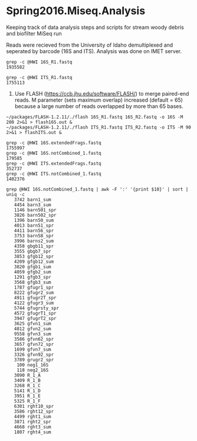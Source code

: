 # Spring2016.Miseq.Analysis
Keeping track of data analysis steps and scripts for stream woody debris and biofilter MiSeq run

Reads were recieved from the University of Idaho demultiplexed and seperated by barcode (16S and ITS). Analysis was done on IMET server. 

```
grep -c @HWI 16S_R1.fastq 
1935582

grep -c @HWI ITS_R1.fastq 
1755113
```

1. Use FLASH (https://ccb.jhu.edu/software/FLASH/) to merge paired-end reads. M parameter (sets maximum overlap) increased (default = 65) because a large number of reads overlapped by more than 65 bases. 

```
~/packages/FLASH-1.2.11/./flash 16S_R1.fastq 16S_R2.fastq -o 16S -M 200 2>&1 > flash16S.out &
~/packages/FLASH-1.2.11/./flash ITS_R1.fastq ITS_R2.fastq -o ITS -M 90 2>&1 > flashITS.out &

grep -c @HWI 16S.extendedFrags.fastq 
1755997
grep -c @HWI 16S.notCombined_1.fastq 
179585
grep -c @HWI ITS.extendedFrags.fastq 
352737
grep -c @HWI ITS.notCombined_1.fastq 
1402376

grep @HWI 16S.notCombined_1.fastq | awk -F ':' '{print $10}' | sort | uniq -c
   3742 barn1_sum
   4454 barn3_sum
   1146 barn501_spr
   3826 barn502_spr
   1396 barn50_sum
   4013 barn51_spr
   4411 barn56_spr
   3753 barn58_spr
   3996 barns2_sum
   4358 gbgb11_spr
   3555 gbgb7_spr
   3853 gfgb12_spr
   4209 gfgb12_sum
   3820 gfgb1_sum
   4059 gfgb2_sum
   1291 gfgb3_spr
   3568 gfgb3_sum
   1787 gfugr1_spr
   8222 gfugr2_sum
   4911 gfugr2T_spr
   4122 gfugr3_sum
   5744 gfugrsty_spr
   4572 gfugrT1_spr
   3947 gfugrT2_spr
   3625 gfvn1_sum
   4812 gfvn2_sum
   9558 gfvn3_sum
   3586 gfvn62_spr
   3657 gfvn72_spr
   1699 gfvn7_sum
   3326 gfvn92_spr
   3789 grugr2_spr
    100 neg1_16S
    118 neg2_16S
   3090 R_1_A
   3409 R_1_B
   3268 R_1_C
   5141 R_1_D
   3951 R_1_E
   5325 R_1_F
   6301 rght10_spr
   3586 rght12_spr
   4499 rght1_sum
   3871 rght2_spr
   4668 rght3_sum
   1807 rght4_sum
```
